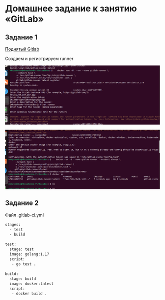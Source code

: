 # Домашнее задание к занятию «GitLab»
## Задание 1

[Поднятый Gitlab](http://89.169.167.222/netology/netology-8-03)

Создаем и регистрируем runner

![runner_1](runner_1.png)

![runner_2](runner_2.png)

## Задание 2

Файл .gitlab-ci.yml

```
stages:
  - test
  - build

test:
  stage: test
  image: golang:1.17
  script: 
   - go test .

build:
  stage: build
  image: docker:latest
  script:
   - docker build .

```




